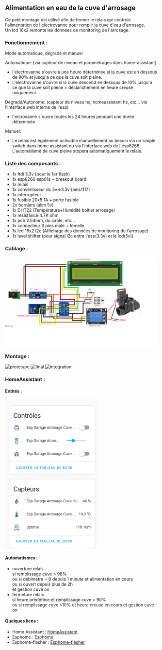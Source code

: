## Alimentation en eau de la cuve d'arrosage

Ce petit montage est utilisé afin de fermer le relais qui controle l'alimentation de l'electrovanne pour remplir la cuve d'eau d'arrosage.  
Un lcd 16x2 remonte les données de monitoring de l'arrosage.

### Fonctionnement :

Mode automatique, dégradé et manuel

Automatique: (via capteur de niveau et parametrages dans home-assistant) 
 - l'electrovanne s'ouvre à une heure déterminée si la cuve est en dessous de 90% et jusqu'a ce que la cuve soit pleine. 
 - L'electrovanne s'ouvre si la cuve descend en dessous de 10% jusqu'a ce que la cuve soit pleine + déclanchement en heure creuse uniquement. 

Dégradé/Autonome: (capteur de niveau hs, homeassistant hs, etc... via l'interface web interne de l'esp)   
 - l'ectrovanne s'ouvre toutes les 24 heures pendant une durée déterminée.

Manuel:  
 - Le relais est également activable manuellement au besoin via un simple switch dans home assistant ou via l'interface web de l'esp8266.
 L'automatisme de cuve pleine stopera automatiquement le relais. 

### Liste des composants :

- 1x ftdi 3.3v (pour le 1er flash)
- 1x esp8266 esp01s + breakout board
- 1x relais
- 1x convertisseur dc 5v=>3.3v (ams1117)
- 1x interrupteur
- 1x fusible 20x5 1A + porte fusible
- 2x borniers (alim 5v)
- 1x DHT22 (Température+Humidité boitier arrosage)
- 1x resistance 4.7K ohm
- 1x pcb 2.54mm, du cable, etc...
- 1x connecteur 3 pins male + femelle
- 1x lcd 16x2 i2c (Affichage des données de monitoring de l'arrosage)
- 1x level shifter (pour signal i2c entre l'esp(3.3v) et le lcd(5v))

### Cablage :

![links](https://github.com/NicoDupont/esp_remplissage_cuve/blob/main/img/shema.png?raw=true)

### Montage :

![prototype](https://github.com/NicoDupont/esp_remplissage_cuve/blob/main/img/proto.png?raw=true)
![final](https://github.com/NicoDupont/esp_remplissage_cuve/blob/main/img/pcb.png?raw=true)
![integration](https://github.com/NicoDupont/esp_remplissage_cuve/blob/main/img/inplacepcb.png?raw=true)


### HomeAssistant :

#### Entités :

![links](https://github.com/NicoDupont/esp_remplissage_cuve/blob/main/img/entite.png?raw=true)

#### Automatismes :

 - ouverture relais   
  si remplissage cuve > 98%    
  ou  si débimetre = 0 depuis 1 minute et alimentation en cours  
  ou  si ouvert depuis plus de 2h  
  et gestion cuve on
 - fermeture relais   
  si heure prédéfinie et remplissage cuve < 90%  
  ou si remplissage cuve <10% et heure creuse en cours
  et gestion cuve on

#### Quelques liens :
- Home Assistant : [HomeAssistant](https://www.home-assistant.io/) 
- Esphome : [Esphome](https://esphome.io/index.html) 
- Esphome-flasher : [Esphome-flasher](https://github.com/esphome/esphome-flasher/releases)
    






